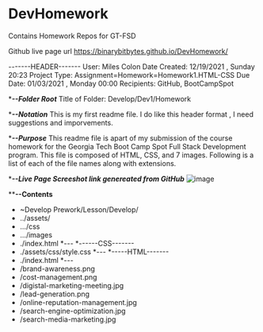 # DevHomework
Contains Homework Repos for GT-FSD 

Github live page url
https://binarybitbytes.github.io/DevHomework/


-------HEADER-------
User: Miles Colon
Date Created: 12/19/2021 , Sunday 20:23
Project Type: Assignment=Homework=Homework1.HTML-CSS
Due Date: 01/03/2021 , Monday 00:00
Recipients: GitHub, BootCampSpot

****--Folder Root***
Title of Folder: Develop/Dev1/Homework

****--Notation***
This is my first readme file. I do like this header format , I need suggestions and imporvements.

****--Purpose***
This readme file is apart of my submission of the course homework for the Georgia Tech Boot Camp Spot Full Stack Development program.
This file is composed of HTML, CSS, and 7 images. Following is a list of each of the file names along with extensions.

****--Live Page Screeshot link genereated from GitHub***
![image](https://user-images.githubusercontent.com/94703967/147864492-ed7a5ab5-a663-4765-898a-c70451b89e1c.png)


****--Contents**
* ~Develop Prework/Lesson/Develop/
* ../assets/
* .../css
* .../images
* ./index.html
*---
*------CSS-------
* ./assets/css/style.css
*---
*-----HTML-------
* ./index.html
*---
* /brand-awareness.png
* /cost-management.png
*  /digistal-marketing-meeting.jpg
* /lead-generation.png
* /online-reputation-management.jpg
* /search-engine-optimization.jpg
* /search-media-marketing.jpg


